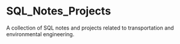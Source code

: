 # SQL_Notes_Projects
A collection of SQL notes and projects related to transportation and environmental engineering.
